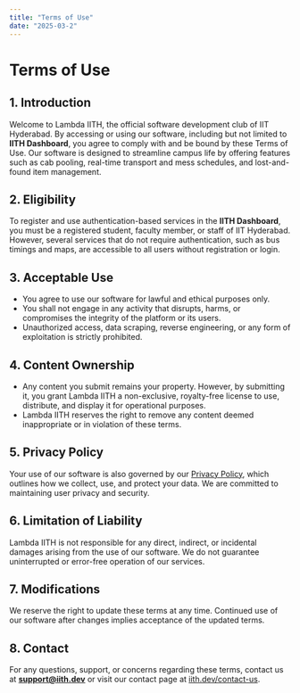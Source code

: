 ```yaml
---
title: "Terms of Use"
date: "2025-03-2"
---
```


# Terms of Use

## 1. Introduction
Welcome to Lambda IITH, the official software development club of IIT Hyderabad. By accessing or using our software, including but not limited to **IITH Dashboard**, you agree to comply with and be bound by these Terms of Use. Our software is designed to streamline campus life by offering features such as cab pooling, real-time transport and mess schedules, and lost-and-found item management.

## 2. Eligibility
To register and use authentication-based services in the **IITH Dashboard**, you must be a registered student, faculty member, or staff of IIT Hyderabad. However, several services that do not require authentication, such as bus timings and maps, are accessible to all users without registration or login.

## 3. Acceptable Use
- You agree to use our software for lawful and ethical purposes only.
- You shall not engage in any activity that disrupts, harms, or compromises the integrity of the platform or its users.
- Unauthorized access, data scraping, reverse engineering, or any form of exploitation is strictly prohibited.

## 4. Content Ownership
- Any content you submit remains your property. However, by submitting it, you grant Lambda IITH a non-exclusive, royalty-free license to use, distribute, and display it for operational purposes.
- Lambda IITH reserves the right to remove any content deemed inappropriate or in violation of these terms.

## 5. Privacy Policy
Your use of our software is also governed by our [Privacy Policy](https://iith.dev/privacy-policy), which outlines how we collect, use, and protect your data. We are committed to maintaining user privacy and security.

## 6. Limitation of Liability
Lambda IITH is not responsible for any direct, indirect, or incidental damages arising from the use of our software. We do not guarantee uninterrupted or error-free operation of our services.

## 7. Modifications
We reserve the right to update these terms at any time. Continued use of our software after changes implies acceptance of the updated terms.

## 8. Contact
For any questions, support, or concerns regarding these terms, contact us at **support@iith.dev** or visit our contact page at [iith.dev/contact-us](https://iith.dev/contact-us).

